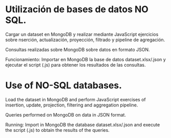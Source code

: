 # Utilización de bases de datos NO SQL.

Cargar un dataset en MongoDB y realizar mediante JavaScript ejercicios sobre nserción, actualización, proyección, filtrado y pipeline de agregación.

Consultas realizadas sobre MongoDB sobre datos en formato JSON. 

Funcionamiento: Importar en MongoDB la base de datos dataset.xlsx/.json y ejecutar el script (.js) para obtener los resultados de las consultas.

# Use of NO-SQL databases.

Load the dataset in MongoDB and perform JavaScript exercises of insertion, update, projection, filtering and aggregation pipeline.

Queries performed on MongoDB on data in JSON format. 

Running: Import in MongoDB the database dataset.xlsx/.json and execute the script (.js) to obtain the results of the queries.
